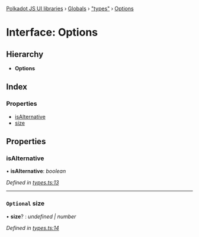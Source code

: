 [Polkadot JS UI libraries](../README.md) › [Globals](../globals.md) › ["types"](../modules/_types_.md) › [Options](_types_.options.md)

# Interface: Options

## Hierarchy

* **Options**

## Index

### Properties

* [isAlternative](_types_.options.md#isalternative)
* [size](_types_.options.md#optional-size)

## Properties

###  isAlternative

• **isAlternative**: *boolean*

*Defined in [types.ts:13](https://github.com/polkadot-js/ui/blob/e88351e99/packages/ui-shared/src/icons/types.ts#L13)*

___

### `Optional` size

• **size**? : *undefined | number*

*Defined in [types.ts:14](https://github.com/polkadot-js/ui/blob/e88351e99/packages/ui-shared/src/icons/types.ts#L14)*
